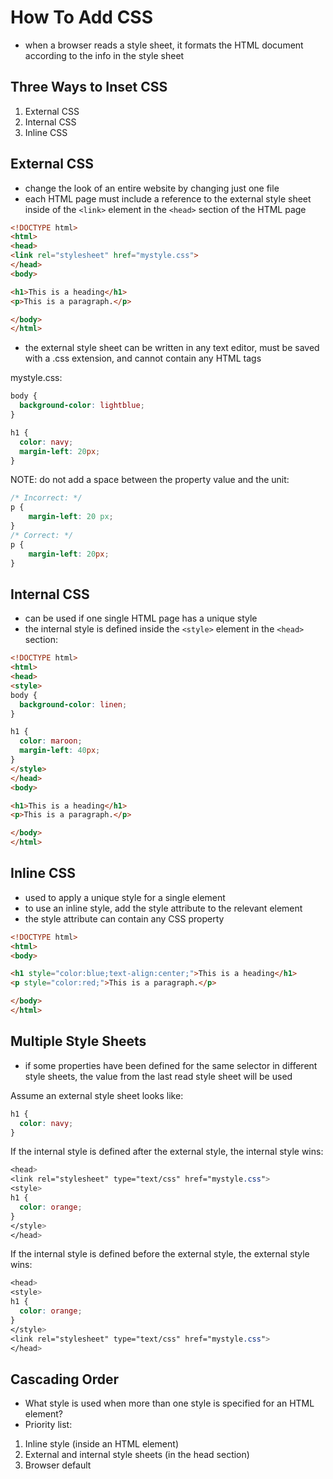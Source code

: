 # How To Add CSS

- when a browser reads a style sheet, it formats the HTML document according to the info in the style sheet

## Three Ways to Inset CSS

1. External CSS
2. Internal CSS
3. Inline CSS

## External CSS

- change the look of an entire website by changing just one file
- each HTML page must include a reference to the external style sheet inside of the `<link>` element in the `<head>` section of the HTML page

```html
<!DOCTYPE html>
<html>
<head>
<link rel="stylesheet" href="mystyle.css">
</head>
<body>

<h1>This is a heading</h1>
<p>This is a paragraph.</p>

</body>
</html>
```

- the external style sheet can be written in any text editor, must be saved with a .css extension, and cannot contain any HTML tags

mystyle.css:
```css
body {
  background-color: lightblue;
}

h1 {
  color: navy;
  margin-left: 20px;
}
```

NOTE: do not add a space between the property value and the unit: 
```css
/* Incorrect: */
p {
    margin-left: 20 px;
}
/* Correct: */
p {
    margin-left: 20px;
}
```

## Internal CSS

- can be used if one single HTML page has a unique style
- the internal style is defined inside the `<style>` element in the `<head>` section:

```html
<!DOCTYPE html>
<html>
<head>
<style>
body {
  background-color: linen;
}

h1 {
  color: maroon;
  margin-left: 40px;
}
</style>
</head>
<body>

<h1>This is a heading</h1>
<p>This is a paragraph.</p>

</body>
</html>
```

## Inline CSS

- used to apply a unique style for a single element
- to use an inline style, add the style attribute to the relevant element
- the style attribute can contain any CSS property

```html
<!DOCTYPE html>
<html>
<body>

<h1 style="color:blue;text-align:center;">This is a heading</h1>
<p style="color:red;">This is a paragraph.</p>

</body>
</html>
```

## Multiple Style Sheets

- if some properties have been defined for the same selector in different style sheets, the value from the last read style sheet will be used

Assume an external style sheet looks like:
```css
h1 {
  color: navy;
}
```

If the internal style is defined after the external style, the internal style wins:

```css
<head>
<link rel="stylesheet" type="text/css" href="mystyle.css">
<style>
h1 {
  color: orange;
}
</style>
</head>
```

If the internal style is defined before the external style, the external style wins:

```css
<head>
<style>
h1 {
  color: orange;
}
</style>
<link rel="stylesheet" type="text/css" href="mystyle.css">
</head>
```

## Cascading Order

- What style is used when more than one style is specified for an HTML element?
- Priority list:
1. Inline style (inside an HTML element)
2. External and internal style sheets (in the head section)
3. Browser default
